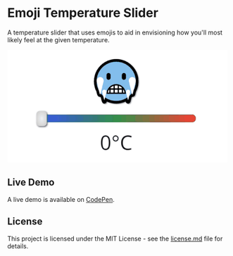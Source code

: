 # Emoji Temperature Slider
A temperature slider that uses emojis to aid in envisioning how you'll most likely feel at the given temperature.

![Emoji Temperature Slider Demo](demo-gif.gif "Emoji Temperature Slider Demo")

## Live Demo
A live demo is available on [CodePen](https://cdpn.io/e/oVgGyM).

## License
This project is licensed under the MIT License - see the [license.md](license.md) file for details.
